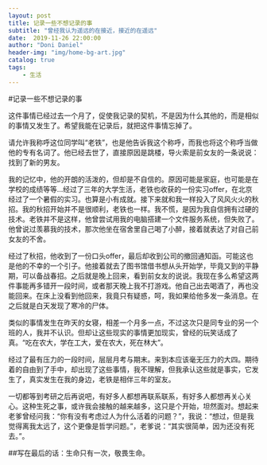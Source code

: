 ```yaml
---
layout: post
title: 记录一些不想记录的事
subtitle: "曾经我认为遥远的在接近，接近的在遥远"
date:  2019-11-26 22:00:00
author: "Doni Daniel"
header-img: "img/home-bg-art.jpg"
catalog: true
tags: 
    - 生活
---
```


#记录一些不想记录的事
<p>
这件事情已经过去一个月了，促使我记录的契机，不是因为什么其他的，而是相似的事情又发生了。希望我能在记录后，就把这件事情忘掉了。
</p>
<p>
请允许我称呼这位同学叫“老铁”，也是他告诉我这个称呼，而我也将这个称呼当做他的专有名词了。他已经去世了，直接原因是跳楼，导火索是前女友的一条说说：找到了新的男友。
</p>
<p>
我的记忆中，他的开朗的活泼的，但却是不自信的。原因可能是家庭，也可能是在学校的成绩等等...经过了三年的大学生活，老铁也收获的一份实习offer，在北京经过了一个暑假的实习。也算是小有成就。接下来就和我一样投入了风风火火的秋招。我的秋招开始并不是很顺利，老铁也一样。我不慌，是因为我自信拥有过硬的技术。老铁并不是这样，他曾尝试用我的电脑搭建一个文件服务系统，但失败了。他曾说过羡慕我的技术，那次他坐在宿舍里自己喝了小醉，接着就表达了对自己前女友的不舍。
</p>
<p>
经过了秋招，他收到了一份口头offer，最后却收到公司的撤回通知函。可能这也是他的不幸的一个引子。他接着就去了图书馆借书想从头开始学，毕竟又到的平静期，可以备战春招。之后就是晚上回来，看到前女友的说说。我现在多么希望这两件事能再多错开一段时间，或者那天晚上我不打游戏。他自己出去喝酒了，再也没能回来。在床上没看到他回来，我竟只有疑惑，呵，我如果给他多发一条消息。在之后就是白天发现了寒冷的尸体。
</p>
<p>
类似的事情发生在昨天的女寝，相差一个月多一点，不过这次只是同专业的另一个班的人，我并不认识。但却让这些现实的事情更加现实，曾经的玩笑话成了真。“吃在农大，学在工大，爱在农大，死在林大”。
</p>
<p>
经过了最有压力的一段时间，层层月考与期末。来到本应该毫无压力的大四。期待着的自由到了手中，却出现了这些事情，我不理解，但我承认这些就是事实，它发生了，真实发生在我的身边，老铁是相伴三年的室友。
</p>
<p>
一切都等到考研之后再说吧，有好多人都想再联系联系，有好多人都想再关心关心。这种生死之事，或许我会接触的越来越多，这只是个开始，坦然面对。想起来老爹曾经问我：“你有没有考虑过人为什么活着的问题？”，我说：“想过，但是我觉得离我太远了，这个更像是哲学问题。”，老爹说：“其实很简单，因为还没有死去。”。
</p>

##写在最后的话：生命只有一次，敬畏生命。

